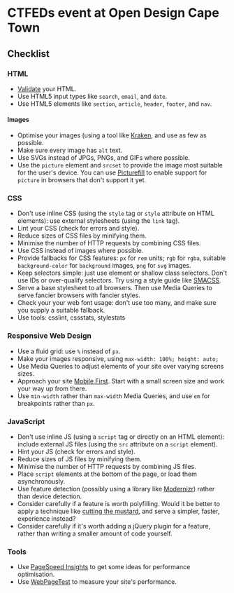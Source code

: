 # CTFEDs event at Open Design Cape Town

## Checklist

### HTML

* [Validate](http://validator.w3.org/) your HTML.
* Use HTML5 input types like `search`, `email`, and `date`.
* Use HTML5 elements like `section`, `article`, `header`, `footer`, and `nav`.

#### Images

* Optimise your images (using a tool like [Kraken](https://kraken.io/), and use as few as possible.
* Make sure every image has `alt` text.
* Use SVGs instead of JPGs, PNGs, and GIFs where possible.
* Use the `picture` element and `srcset` to provide the image most suitable for the user's device. You can use [Picturefill](http://scottjehl.github.io/picturefill/) to enable support for `picture` in browsers that don't support it yet.

### CSS

* Don't use inline CSS (using the `style` tag or `style` attribute on HTML elements): use external stylesheets (using the `link` tag).
* Lint your CSS (check for errors and style).
* Reduce sizes of CSS files by minifying them.
* Minimise the number of HTTP requests by combining CSS files.
* Use CSS instead of images where possible.
* Provide fallbacks for CSS features: `px` for `rem` units; `rgb` for `rgba`, suitable `background-color` for `background` images, `png` for `svg` images.
* Keep selectors simple: just use element or shallow class selectors. Don't use IDs or over-qualify selectors. Try using a style guide like [SMACSS](https://smacss.com/).
* Serve a base stylesheet to all browsers. Then use Media Queries to serve fancier browsers with fancier styles.
* Check your your web font usage: don't use too many, and make sure you supply a suitable fallback.
* Use tools: csslint, cssstats, stylestats

### Responsive Web Design

* Use a fluid grid: use `%` instead of `px`.
* Make your images responsive, using `max-width: 100%; height: auto;`
* Use Media Queries to adjust elements of your site over varying screens sizes.
* Approach your site [Mobile First](http://www.lukew.com/resources/mobile_first.asp). Start with a small screen size and work your way up from there.
* Use `min-width` rather than `max-width` Media Queries, and use `em` for breakpoints rather than `px`.

### JavaScript

* Don't use inline JS (using a `script` tag or directly on an HTML element): include external JS files (using the `src` attribute on a `script` element).
* Hint your JS (check for errors and style).
* Reduce sizes of JS files by minifying them.
* Minimise the number of HTTP requests by combining JS files.
* Place `script` elements at the bottom of the page, or load them asynchronously.
* Use feature detection (possibly using a library like [Modernizr](http://modernizr.com/)) rather than device detection.
* Consider carefully if a feature is worth polyfilling. Would it be better to apply a technique like [cutting the mustard](http://responsivenews.co.uk/post/18948466399/cutting-the-mustard), and serve a simpler, faster, experience instead?
* Consider carefully if it's worth adding a jQuery plugin for a feature, rather than writing a smaller amount of code yourself.

### Tools

* Use [PageSpeed Insights](https://developers.google.com/speed/pagespeed/insights/) to get some ideas for performance optimisation.
* Use [WebPageTest](http://www.webpagetest.org/) to measure your site's performance.
